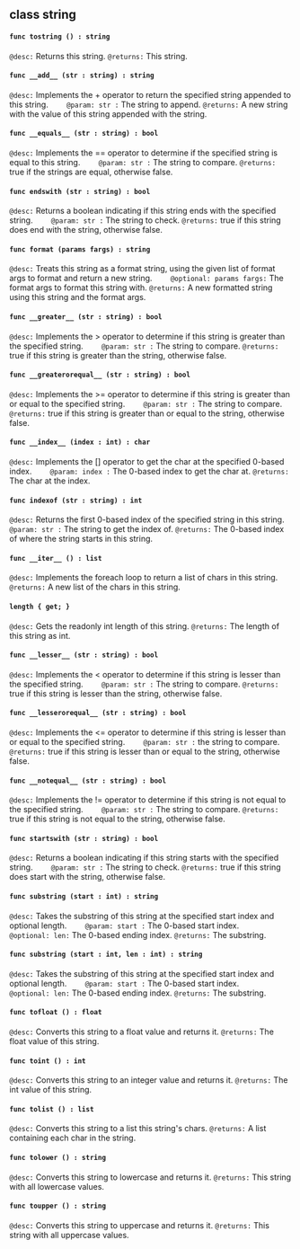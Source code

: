 ## class string

#### ```func tostring () : string```


```@desc:``` Returns this string.
```@returns:``` This string.

#### ```func __add__ (str : string) : string```


```@desc:``` Implements the + operator to return the specified string appended to this string.
```    @param: str :``` The string to append.
```@returns:``` A new string with the value of this string appended with the string.

#### ```func __equals__ (str : string) : bool```


```@desc:``` Implements the == operator to determine if the specified string is equal to this string.
```    @param: str :``` The string to compare.
```@returns:``` true if the strings are equal, otherwise false.

#### ```func endswith (str : string) : bool```


```@desc:``` Returns a boolean indicating if this string ends with the specified string.
```    @param: str :``` The string to check.
```@returns:``` true if this string does end with the string, otherwise false.

#### ```func format (params fargs) : string```


```@desc:``` Treats this string as a format string, using the given list of format args to format and return a new string.
```    @optional: params fargs:``` The format args to format this string with.
```@returns:``` A new formatted string using this string and the format args.

#### ```func __greater__ (str : string) : bool```


```@desc:``` Implements the > operator to determine if this string is greater than the specified string.
```    @param: str :``` The string to compare.
```@returns:``` true if this string is greater than the string, otherwise false.

#### ```func __greaterorequal__ (str : string) : bool```


```@desc:``` Implements the >= operator to determine if this string is greater than or equal to the specified string.
```    @param: str :``` The string to compare.
```@returns:``` true if this string is greater than or equal to the string, otherwise false.

#### ```func __index__ (index : int) : char```


```@desc:``` Implements the [] operator to get the char at the specified 0-based index.
```    @param: index :``` The 0-based index to get the char at.
```@returns:``` The char at the index.

#### ```func indexof (str : string) : int```


```@desc:``` Returns the first 0-based index of the specified string in this string.
```    @param: str :``` The string to get the index of.
```@returns:``` The 0-based index of where the string starts in this string.

#### ```func __iter__ () : list```


```@desc:``` Implements the foreach loop to return a list of chars in this string.
```@returns:``` A new list of the chars in this string.

#### ```length { get; }```


```@desc:``` Gets the readonly int length of this string.
```@returns:``` The length of this string as int.

#### ```func __lesser__ (str : string) : bool```


```@desc:``` Implements the < operator to determine if this string is lesser than the specified string.
```    @param: str :``` The string to compare.
```@returns:``` true if this string is lesser than the string, otherwise false.

#### ```func __lesserorequal__ (str : string) : bool```


```@desc:``` Implements the <= operator to determine if this string is lesser than or equal to the specified string.
```    @param: str :``` the string to compare.
```@returns:``` true if this string is lesser than or equal to the string, otherwise false.

#### ```func __notequal__ (str : string) : bool```


```@desc:``` Implements the != operator to determine if this string is not equal to the specified string.
```    @param: str :``` The string to compare.
```@returns:``` true if this string is not equal to the string, otherwise false.

#### ```func startswith (str : string) : bool```


```@desc:``` Returns a boolean indicating if this string starts with the specified string.
```    @param: str :``` The string to check.
```@returns:``` true if this string does start with the string, otherwise false.

#### ```func substring (start : int) : string```


```@desc:``` Takes the substring of this string at the specified start index and optional length.
```    @param: start :``` The 0-based start index.
```    @optional: len:``` The 0-based ending index.
```@returns:``` The substring.

#### ```func substring (start : int, len : int) : string```


```@desc:``` Takes the substring of this string at the specified start index and optional length.
```    @param: start :``` The 0-based start index.
```    @optional: len:``` The 0-based ending index.
```@returns:``` The substring.

#### ```func tofloat () : float```


```@desc:``` Converts this string to a float value and returns it.
```@returns:``` The float value of this string.

#### ```func toint () : int```


```@desc:``` Converts this string to an integer value and returns it.
```@returns:``` The int value of this string.

#### ```func tolist () : list```


```@desc:``` Converts this string to a list this string's chars.
```@returns:``` A list containing each char in the string.

#### ```func tolower () : string```


```@desc:``` Converts this string to lowercase and returns it.
```@returns:``` This string with all lowercase values.

#### ```func toupper () : string```


```@desc:``` Converts this string to uppercase and returns it.
```@returns:``` This string with all uppercase values.

